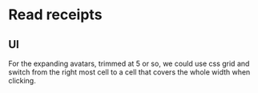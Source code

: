 # Read receipts

## UI

For the expanding avatars, trimmed at 5 or so, we could use css grid and switch from the right most cell to a cell that covers the whole width when clicking.